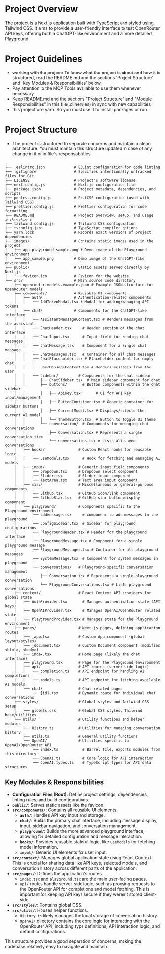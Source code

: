 # Project Overview

The project is a Next.js application built with TypeScript and styled using Tailwind CSS. It aims to provide a user-friendly interface to test OpenRouter API keys, offering both a ChatGPT-like environment and a more detailed Playground.

# Project Guidelines

- working with the project: To know what the project is about and how it is structured, read the README.md and the sections 'Project Structure' and 'Key Modules & Responsibilities' below.
- Pay attention to the MCP Tools available to use them whenever necessary
- Keep README.md and the sections "Project Structure" and "Module Responsibilities" in this file(.clinerules) in sync with new capabilities
- this project use yarn. So you must use it to install packages or run

# Project Structure

- The project is structured to separate concerns and maintain a clean architecture. 
You must mantain this structure updated in case of any change in it or in file´s responsabilities

```
.
├── .eslintrc.json             # ESLint configuration for code linting
├── .gitignore                 # Specifies intentionally untracked files for Git
├── LICENSE                    # Project's software license
├── next.config.js             # Next.js configuration file
├── package.json               # Project metadata, dependencies, and scripts
├── postcss.config.js          # PostCSS configuration (used with Tailwind CSS)
├── prettier.config.js         # Prettier configuration for code formatting
├── README.md                  # Project overview, setup, and usage instructions
├── tailwind.config.js         # Tailwind CSS configuration
├── tsconfig.json              # TypeScript compiler options
├── yarn.lock                  # Records exact versions of project dependencies
├── images/                    # Contains static images used in the project
│   ├── app_playground_sample.png # Demo image of the Playground environment
│   └── app_sample.png         # Demo image of the ChatGPT-like environment
├── public/                    # Static assets served directly by Next.js
│   └── favicon.ico            # Favicon for the website
└── src/                       # Main source code directory
    ├── openrouter.models.example.json # Example JSON structure for OpenRouter models
    ├── components/            # Reusable UI components
    │   ├── auth/              # Authentication-related components
    │   │   └── AddTokenModal.tsx # Modal for adding/managing API tokens
    │   ├── chat/              # Components for the ChatGPT-like interface
    │   │   ├── AssistantMessageContent.tsx # Renders messages from the assistant
    │   │   ├── ChatHeader.tsx     # Header section of the chat interface
    │   │   ├── ChatInput.tsx      # Input field for sending chat messages
    │   │   ├── ChatMessage.tsx    # Component for a single chat message
    │   │   ├── ChatMessages.tsx   # Container for all chat messages
    │   │   ├── ChatPlaceholder.tsx # Placeholder content for empty chat
    │   │   ├── UserMessageContent.tsx # Renders messages from the user
    │   │   └── sidebar/         # Components for the chat sidebar
    │   │       ├── ChatSidebar.tsx  # Main sidebar component for chat
    │   │       ├── buttons/       # Button components within the chat sidebar
    │   │       │   ├── ApiKey.tsx       # UI for API key input/management
    │   │       │   ├── ButtonContainer.tsx # Generic container for sidebar buttons
    │   │       │   ├── CurrentModel.tsx # Displays/selects the current AI model
    │   │       │   └── ThemeButton.tsx  # Button to toggle UI theme
    │   │       └── conversation/  # Components for managing chat conversations
    │   │           ├── Conversation.tsx # Represents a single conversation item
    │   │           └── Conversations.tsx # Lists all saved conversations
    │   ├── hooks/               # Custom React hooks for reusable logic
    │   │   └── useModels.tsx      # Hook for fetching and managing AI models
    │   ├── input/               # Generic input field components
    │   │   ├── Dropdown.tsx     # Dropdown select component
    │   │   ├── Slider.tsx       # Slider input component
    │   │   └── TextArea.tsx     # Text area input component
    │   ├── misc/                # Miscellaneous or general-purpose components
    │   │   ├── Github.tsx       # GitHub icon/link component
    │   │   └── GithubStar.tsx   # GitHub star button/display component
    │   └── playground/          # Components specific to the Playground environment
    │       ├── AddMessage.tsx     # Component to add messages in the playground
    │       ├── ConfigSidebar.tsx  # Sidebar for playground configurations
    │       ├── PlaygroundHeader.tsx # Header for the playground interface
    │       ├── PlaygroundMessage.tsx # Component for a single playground message
    │       ├── PlaygroundMessages.tsx # Container for all playground messages
    │       ├── SystemMessage.tsx  # Component for system messages in playground
    │       └── conversations/   # Playground-specific conversation management
    │           ├── Conversation.tsx # Represents a single playground conversation
    │           └── PlaygroundConversations.tsx # Lists playground conversations
    ├── context/                 # React Context API providers for global state
    │   ├── AuthProvider.tsx       # Manages authentication state (API keys)
    │   ├── OpenAIProvider.tsx     # Manages OpenAI/OpenRouter related state
    │   └── PlaygroundProvider.tsx # Manages state for the Playground environment
    ├── pages/                   # Next.js pages, defining application routes
    │   ├── _app.tsx             # Custom App component (global layout/styles)
    │   ├── _document.tsx        # Custom Document component (modifies <html>, <body>)
    │   ├── index.tsx            # Home page (likely the chat interface)
    │   ├── playground.tsx       # Page for the Playground environment
    │   ├── api/                 # API routes (server-side logic)
    │   │   ├── completion.ts    # API endpoint for handling AI completions
    │   │   └── models.ts        # API endpoint for fetching available AI models
    │   └── chat/                # Chat-related pages
    │       └── [id].tsx         # Dynamic route for individual chat conversations
    ├── styles/                  # Global styles and Tailwind CSS setup
    │   └── globals.css          # Global CSS styles, Tailwind base/utilities
    └── utils/                   # Utility functions and helper modules
        ├── History.ts           # Utilities for managing conversation history
        ├── utils.ts             # General utility functions
        └── OpenAI/              # Utilities specific to OpenAI/OpenRouter API
            ├── index.ts           # Barrel file, exports modules from this directory
            ├── OpenAI.ts          # Core logic for API interaction
            └── OpenAI.types.ts    # TypeScript types for API data structures
```

## Key Modules & Responsibilities

*   **Configuration Files (Root)**: Define project settings, dependencies, linting rules, and build configurations.
*   **`public/`**: Serves static assets like the favicon.
*   **`src/components/`**: Contains all reusable UI elements.
    *   **`auth/`**: Handles API key input and storage.
    *   **`chat/`**: Builds the primary chat interface, including message display, input, sidebar navigation, and conversation management.
    *   **`playground/`**: Builds the more advanced playground interface, allowing for detailed configuration and message interaction.
    *   **`hooks/`**: Provides reusable stateful logic, like `useModels` for fetching model information.
    *   **`input/`**: Generic UI elements for user input.
*   **`src/context/`**: Manages global application state using React Context. This is crucial for sharing data like API keys, selected models, and conversation history across different parts of the application.
*   **`src/pages/`**: Defines the application's routes.
    *   `index.tsx` and `playground.tsx` are the main user-facing pages.
    *   `api/` routes handle server-side logic, such as proxying requests to the OpenRouter API for completions and model fetching. This is important for keeping API keys secure if they weren't stored client-side.
*   **`src/styles/`**: Contains global CSS.
*   **`src/utils/`**: Houses helper functions.
    *   `History.ts` likely manages the local storage of conversation history.
    *   `OpenAI/` directory contains the core logic for interacting with the OpenRouter API, including type definitions, API interaction logic, and default configurations.

This structure provides a good separation of concerns, making the codebase relatively easy to navigate and maintain.

